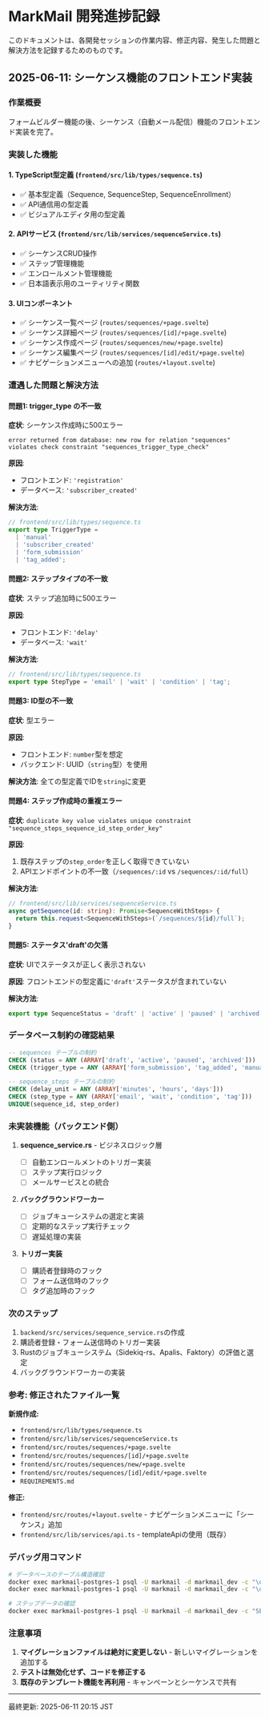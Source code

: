 # MarkMail 開発進捗記録

このドキュメントは、各開発セッションの作業内容、修正内容、発生した問題と解決方法を記録するためのものです。

## 2025-06-11: シーケンス機能のフロントエンド実装

### 作業概要

フォームビルダー機能の後、シーケンス（自動メール配信）機能のフロントエンド実装を完了。

### 実装した機能

#### 1. TypeScript型定義 (`frontend/src/lib/types/sequence.ts`)

- ✅ 基本型定義（Sequence, SequenceStep, SequenceEnrollment）
- ✅ API通信用の型定義
- ✅ ビジュアルエディタ用の型定義

#### 2. APIサービス (`frontend/src/lib/services/sequenceService.ts`)

- ✅ シーケンスCRUD操作
- ✅ ステップ管理機能
- ✅ エンロールメント管理機能
- ✅ 日本語表示用のユーティリティ関数

#### 3. UIコンポーネント

- ✅ シーケンス一覧ページ (`routes/sequences/+page.svelte`)
- ✅ シーケンス詳細ページ (`routes/sequences/[id]/+page.svelte`)
- ✅ シーケンス作成ページ (`routes/sequences/new/+page.svelte`)
- ✅ シーケンス編集ページ (`routes/sequences/[id]/edit/+page.svelte`)
- ✅ ナビゲーションメニューへの追加 (`routes/+layout.svelte`)

### 遭遇した問題と解決方法

#### 問題1: trigger_type の不一致

**症状**: シーケンス作成時に500エラー

```
error returned from database: new row for relation "sequences" violates check constraint "sequences_trigger_type_check"
```

**原因**:

- フロントエンド: `'registration'`
- データベース: `'subscriber_created'`

**解決方法**:

```typescript
// frontend/src/lib/types/sequence.ts
export type TriggerType =
  | 'manual'
  | 'subscriber_created'
  | 'form_submission'
  | 'tag_added';
```

#### 問題2: ステップタイプの不一致

**症状**: ステップ追加時に500エラー

**原因**:

- フロントエンド: `'delay'`
- データベース: `'wait'`

**解決方法**:

```typescript
// frontend/src/lib/types/sequence.ts
export type StepType = 'email' | 'wait' | 'condition' | 'tag';
```

#### 問題3: ID型の不一致

**症状**: 型エラー

**原因**:

- フロントエンド: `number`型を想定
- バックエンド: UUID（`string`型）を使用

**解決方法**: 全ての型定義でIDを`string`に変更

#### 問題4: ステップ作成時の重複エラー

**症状**:
`duplicate key value violates unique constraint "sequence_steps_sequence_id_step_order_key"`

**原因**:

1. 既存ステップの`step_order`を正しく取得できていない
2. APIエンドポイントの不一致（`/sequences/:id` vs `/sequences/:id/full`）

**解決方法**:

```typescript
// frontend/src/lib/services/sequenceService.ts
async getSequence(id: string): Promise<SequenceWithSteps> {
  return this.request<SequenceWithSteps>(`/sequences/${id}/full`);
}
```

#### 問題5: ステータス'draft'の欠落

**症状**: UIでステータスが正しく表示されない

**原因**: フロントエンドの型定義に`'draft'`ステータスが含まれていない

**解決方法**:

```typescript
export type SequenceStatus = 'draft' | 'active' | 'paused' | 'archived';
```

### データベース制約の確認結果

```sql
-- sequences テーブルの制約
CHECK (status = ANY (ARRAY['draft', 'active', 'paused', 'archived']))
CHECK (trigger_type = ANY (ARRAY['form_submission', 'tag_added', 'manual', 'subscriber_created']))

-- sequence_steps テーブルの制約
CHECK (delay_unit = ANY (ARRAY['minutes', 'hours', 'days']))
CHECK (step_type = ANY (ARRAY['email', 'wait', 'condition', 'tag']))
UNIQUE(sequence_id, step_order)
```

### 未実装機能（バックエンド側）

1. **sequence_service.rs** - ビジネスロジック層

   - [ ] 自動エンロールメントのトリガー実装
   - [ ] ステップ実行ロジック
   - [ ] メールサービスとの統合

2. **バックグラウンドワーカー**

   - [ ] ジョブキューシステムの選定と実装
   - [ ] 定期的なステップ実行チェック
   - [ ] 遅延処理の実装

3. **トリガー実装**
   - [ ] 購読者登録時のフック
   - [ ] フォーム送信時のフック
   - [ ] タグ追加時のフック

### 次のステップ

1. `backend/src/services/sequence_service.rs`の作成
2. 購読者登録・フォーム送信時のトリガー実装
3. Rustのジョブキューシステム（Sidekiq-rs、Apalis、Faktory）の評価と選定
4. バックグラウンドワーカーの実装

### 参考: 修正されたファイル一覧

**新規作成:**

- `frontend/src/lib/types/sequence.ts`
- `frontend/src/lib/services/sequenceService.ts`
- `frontend/src/routes/sequences/+page.svelte`
- `frontend/src/routes/sequences/[id]/+page.svelte`
- `frontend/src/routes/sequences/new/+page.svelte`
- `frontend/src/routes/sequences/[id]/edit/+page.svelte`
- `REQUIREMENTS.md`

**修正:**

- `frontend/src/routes/+layout.svelte` - ナビゲーションメニューに「シーケンス」追加
- `frontend/src/lib/services/api.ts` - templateApiの使用（既存）

### デバッグ用コマンド

```bash
# データベースのテーブル構造確認
docker exec markmail-postgres-1 psql -U markmail -d markmail_dev -c "\d sequences"
docker exec markmail-postgres-1 psql -U markmail -d markmail_dev -c "\d sequence_steps"

# ステップデータの確認
docker exec markmail-postgres-1 psql -U markmail -d markmail_dev -c "SELECT id, sequence_id, name, step_order, step_type FROM sequence_steps ORDER BY sequence_id, step_order;"
```

### 注意事項

1. **マイグレーションファイルは絶対に変更しない** - 新しいマイグレーションを追加する
2. **テストは無効化せず、コードを修正する**
3. **既存のテンプレート機能を再利用** - キャンペーンとシーケンスで共有

---

最終更新: 2025-06-11 20:15 JST
